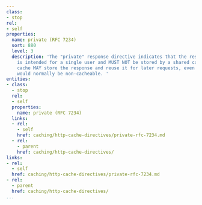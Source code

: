 ```yaml
---
class:
- stop
rel:
- self
properties:
  name: private (RFC 7234)
  sort: 880
  level: 3
  description: 'The "private" response directive indicates that the response message
    is intended for a single user and MUST NOT be stored by a shared cache. A private
    cache MAY store the response and reuse it for later requests, even if the response
    would normally be non-cacheable. '
entities:
- class:
  - stop
  rel:
  - self
  properties:
    name: private (RFC 7234)
  links:
  - rel:
    - self
    href: caching/http-cache-directives/private-rfc-7234.md
  - rel:
    - parent
    href: caching/http-cache-directives/
links:
- rel:
  - self
  href: caching/http-cache-directives/private-rfc-7234.md
- rel:
  - parent
  href: caching/http-cache-directives/
...
```

